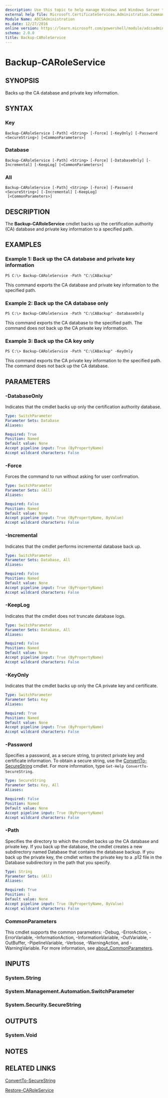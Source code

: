 ```yaml
---
description: Use this topic to help manage Windows and Windows Server technologies with Windows PowerShell.
external help file: Microsoft.CertificateServices.Administration.Commands.dll-Help.xml
Module Name: ADCSAdministration
ms.date: 12/27/2016
online version: https://learn.microsoft.com/powershell/module/adcsadministration/backup-caroleservice?view=windowsserver2025-ps&wt.mc_id=ps-gethelp
schema: 2.0.0
title: Backup-CARoleService
---
```


# Backup-CARoleService

## SYNOPSIS
Backs up the CA database and private key information.

## SYNTAX

### Key
```
Backup-CARoleService [-Path] <String> [-Force] [-KeyOnly] [-Password <SecureString>] [<CommonParameters>]
```

### Database
```
Backup-CARoleService [-Path] <String> [-Force] [-DatabaseOnly] [-Incremental] [-KeepLog] [<CommonParameters>]
```

### All
```
Backup-CARoleService [-Path] <String> [-Force] [-Password <SecureString>] [-Incremental] [-KeepLog]
 [<CommonParameters>]
```

## DESCRIPTION
The **Backup-CARoleService** cmdlet backs up the certification authority (CA) database and private key information to a specified path.

## EXAMPLES

### Example 1: Back up the CA database and private key information
```
PS C:\> Backup-CARoleService -Path "C:\CABackup"
```

This command exports the CA database and private key information to the specified path.

### Example 2: Back up the CA database only
```
PS C:\> Backup-CARoleService -Path "C:\CABackup" -DatabaseOnly
```

This command exports the CA database to the specified path.
The command does not back up the CA private key information.

### Example 3: Back up the CA key only
```
PS C:\> Backup-CARoleService -Path "C:\CABackup" -KeyOnly
```

This command exports the CA private key information to the specified path.
The command does not back up the CA database.

## PARAMETERS

### -DatabaseOnly
Indicates that the cmdlet backs up only the certification authority database.

```yaml
Type: SwitchParameter
Parameter Sets: Database
Aliases:

Required: True
Position: Named
Default value: None
Accept pipeline input: True (ByPropertyName)
Accept wildcard characters: False
```

### -Force
Forces the command to run without asking for user confirmation.

```yaml
Type: SwitchParameter
Parameter Sets: (All)
Aliases:

Required: False
Position: Named
Default value: None
Accept pipeline input: True (ByPropertyName, ByValue)
Accept wildcard characters: False
```

### -Incremental
Indicates that the cmdlet performs incremental database back up.

```yaml
Type: SwitchParameter
Parameter Sets: Database, All
Aliases:

Required: False
Position: Named
Default value: None
Accept pipeline input: True (ByPropertyName)
Accept wildcard characters: False
```

### -KeepLog
Indicates that the cmdlet does not truncate database logs.

```yaml
Type: SwitchParameter
Parameter Sets: Database, All
Aliases:

Required: False
Position: Named
Default value: None
Accept pipeline input: True (ByPropertyName)
Accept wildcard characters: False
```

### -KeyOnly
Indicates that the cmdlet backs up only the CA private key and certificate.

```yaml
Type: SwitchParameter
Parameter Sets: Key
Aliases:

Required: True
Position: Named
Default value: None
Accept pipeline input: True (ByPropertyName)
Accept wildcard characters: False
```

### -Password
Specifies a password, as a secure string, to protect private key and certificate information.
To obtain a secure string, use the [ConvertTo-SecureString](https://go.microsoft.com/fwlink/?LinkID=113291) cmdlet.
For more information, type `Get-Help ConvertTo-SecureString`.

```yaml
Type: SecureString
Parameter Sets: Key, All
Aliases:

Required: False
Position: Named
Default value: None
Accept pipeline input: True (ByPropertyName)
Accept wildcard characters: False
```

### -Path
Specifies the directory to which the cmdlet backs up the CA database and private key.
If you back up the database, the cmdlet creates a new subdirectory named Database that contains the database backup.
If you back up the private key, the cmdlet writes the private key to a .p12 file in the Database subdirectory in the path that you specify.

```yaml
Type: String
Parameter Sets: (All)
Aliases:

Required: True
Position: 1
Default value: None
Accept pipeline input: True (ByPropertyName, ByValue)
Accept wildcard characters: False
```

### CommonParameters
This cmdlet supports the common parameters: -Debug, -ErrorAction, -ErrorVariable, -InformationAction, -InformationVariable, -OutVariable, -OutBuffer, -PipelineVariable, -Verbose, -WarningAction, and -WarningVariable. For more information, see [about_CommonParameters](https://go.microsoft.com/fwlink/?LinkID=113216).

## INPUTS

### System.String

### System.Management.Automation.SwitchParameter

### System.Security.SecureString

## OUTPUTS

### System.Void

## NOTES

## RELATED LINKS

[ConvertTo-SecureString](https://go.microsoft.com/fwlink/?LinkID=113291)

[Restore-CARoleService](./Restore-CARoleService.md)

